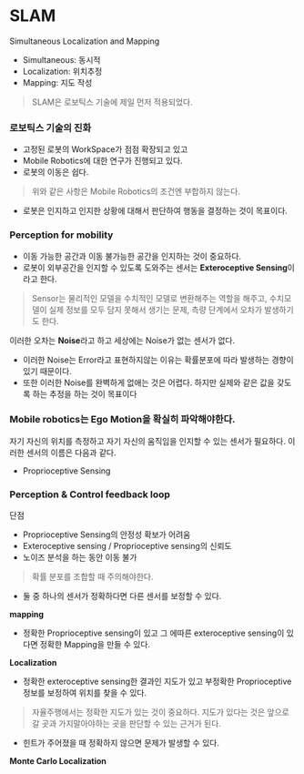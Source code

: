 # SLAM
Simultaneous Localization and Mapping
+ Simultaneous: 동시적
+ Localization: 위치추정
+ Mapping: 지도 작성

> SLAM은 로보틱스 기술에 제일 먼저 적용되었다.

### 로보틱스 기술의 진화
+ 고정된 로봇의 WorkSpace가 점점 확장되고 있고
+ Mobile Robotics에 대한 연구가 진행되고 있다.
+ 로봇의 이동은 쉽다. 

> 위와 같은 사항은 Mobile Robotics의 조건엔 부합하지 않는다.

+ 로봇은 인지하고 인지한 상황에 대해서 판단하여 행동을 결정하는 것이 목표이다.

### Perception for mobility
+ 이동 가능한 공간과 이동 불가능한 공간을 인지하는 것이 중요하다.
+ 로봇이 외부공간을 인지할 수 있도록 도와주는 센서는 **Exteroceptive Sensing**이라고 한다. 

> Sensor는 물리적인 모델을 수치적인 모델로 변환해주는 역할을 해주고, 수치모델이 실제 정보를 모두 담지 못해서 생기는 문제, 측량 단계에서 오차가 발생하기도 한다.

이러한 오차는 **Noise**라고 하고 세상에는 Noise가 없는 센서가 없다.
+ 이러한 Noise는 Error라고 표현하지않는 이유는 확률분포에 따라 발생하는 경향이 있기 때문이다.
+ 또한 이러한 Noise를 완벽하게 없애는 것은 어렵다. 하지만 실제와 같은 값을 갖도록 하는 추정을 하는 것이 목표이다

### Mobile robotics는 Ego Motion을 확실히 파악해야한다. 

자기 자신의 위치를 측정하고 자기 자신의 움직임을 인지할 수 있는 센서가 필요하다. 이러한 센서의 이름은 다음과 같다. 
+ Proprioceptive Sensing

### Perception & Control feedback loop
단점
+ Proprioceptive Sensing의 안정성 확보가 어려움
+ Exteroceptive sensing / Proprioceptive sensing의 신뢰도 
+ 노이즈 분석을 하는 동안 이동 불가

> 확률 분포를 조합할 때 주의해야한다. 
+ 둘 중 하나의 센서가 정확하다면 다른 센서를 보정할 수 있다.

**mapping** <br>
+ 정확한 Proprioceptive sensing이 있고 그 에따른 exteroceptive sensing이 있다면 정확한 Mapping을 만들 수 있다. 

**Localization** <br>
+ 정확한 exteroceptive sensing한 결과인 지도가 있고 부정확한 Proprioceptive 정보를 보정하여 위치를 찾을 수 있다. 

> 자율주행에서는 정확한 지도가 있는 것이 중요하다. 지도가 있다는 것은 앞으로 갈 곳과 가지말아야하는 곳을 판단할 수 있는 근거가 된다. 
+ 힌트가 주어졌을 때 정확하지 않으면 문제가 발생할 수 있다. 

**Monte Carlo Localization**
